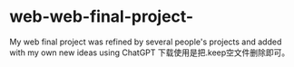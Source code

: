 # web-web-final-project-
My web final project was refined by several people's projects and added with my own new ideas using ChatGPT
下载使用是把.keep空文件删除即可。
